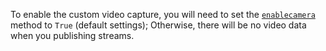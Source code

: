 <div class="mk-warning">

To enable the custom video capture, you will need to set the [`enablecamera`](@enablecamera) method to `True` (default settings); Otherwise, there will be no video data when you publishing streams.

</div>


